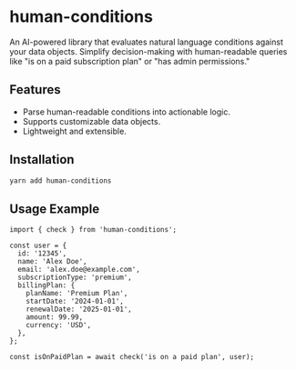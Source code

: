 # human-conditions

An AI-powered library that evaluates natural language conditions against your data objects. Simplify decision-making with human-readable queries like "is on a paid subscription plan" or "has admin permissions."

## Features
- Parse human-readable conditions into actionable logic.
- Supports customizable data objects.
- Lightweight and extensible.

## Installation
```bash
yarn add human-conditions
```

## Usage Example
```
import { check } from 'human-conditions';

const user = {
  id: '12345',
  name: 'Alex Doe',
  email: 'alex.doe@example.com',
  subscriptionType: 'premium',
  billingPlan: {
    planName: 'Premium Plan',
    startDate: '2024-01-01',
    renewalDate: '2025-01-01',
    amount: 99.99,
    currency: 'USD',
  },
};

const isOnPaidPlan = await check('is on a paid plan', user);
```
